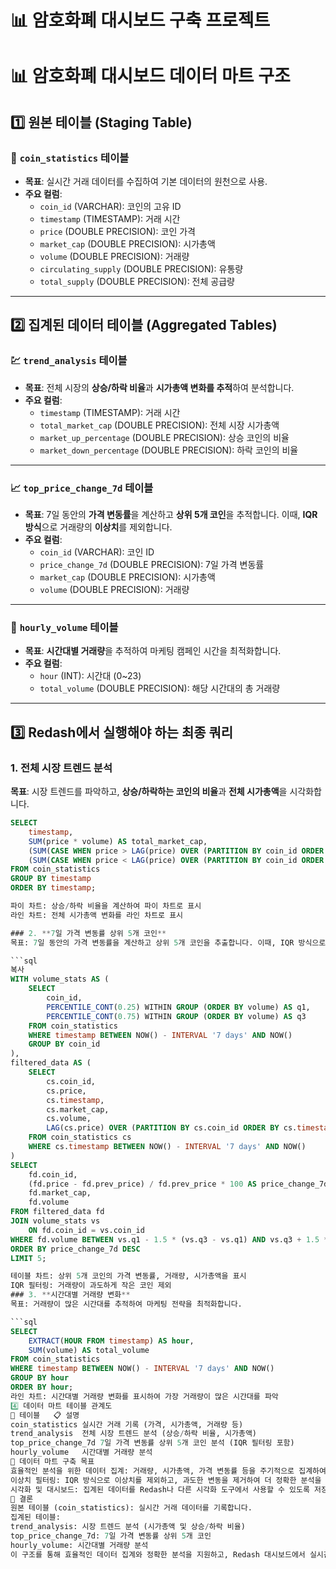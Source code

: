 # 📊 **암호화폐 대시보드 구축 프로젝트**

# 📊 **암호화폐 대시보드 데이터 마트 구조**

## 1️⃣ **원본 테이블 (Staging Table)**

### 🏦 **`coin_statistics` 테이블**
- **목표**: 실시간 거래 데이터를 수집하여 기본 데이터의 원천으로 사용.
- **주요 컬럼**:
  - `coin_id` (VARCHAR): 코인의 고유 ID
  - `timestamp` (TIMESTAMP): 거래 시간
  - `price` (DOUBLE PRECISION): 코인 가격
  - `market_cap` (DOUBLE PRECISION): 시가총액
  - `volume` (DOUBLE PRECISION): 거래량
  - `circulating_supply` (DOUBLE PRECISION): 유통량
  - `total_supply` (DOUBLE PRECISION): 전체 공급량

---

## 2️⃣ **집계된 데이터 테이블 (Aggregated Tables)**

### 💹 **`trend_analysis` 테이블**
- **목표**: 전체 시장의 **상승/하락 비율**과 **시가총액 변화를 추적**하여 분석합니다.
- **주요 컬럼**:
  - `timestamp` (TIMESTAMP): 거래 시간
  - `total_market_cap` (DOUBLE PRECISION): 전체 시장 시가총액
  - `market_up_percentage` (DOUBLE PRECISION): 상승 코인의 비율
  - `market_down_percentage` (DOUBLE PRECISION): 하락 코인의 비율

---

### 📈 **`top_price_change_7d` 테이블**
- **목표**: 7일 동안의 **가격 변동률**을 계산하고 **상위 5개 코인**을 추적합니다. 이때, **IQR 방식**으로 거래량의 **이상치**를 제외합니다.
- **주요 컬럼**:
  - `coin_id` (VARCHAR): 코인 ID
  - `price_change_7d` (DOUBLE PRECISION): 7일 가격 변동률
  - `market_cap` (DOUBLE PRECISION): 시가총액
  - `volume` (DOUBLE PRECISION): 거래량

---

### 📅 **`hourly_volume` 테이블**
- **목표**: **시간대별 거래량**을 추적하여 마케팅 캠페인 시간을 최적화합니다.
- **주요 컬럼**:
  - `hour` (INT): 시간대 (0~23)
  - `total_volume` (DOUBLE PRECISION): 해당 시간대의 총 거래량

---

## 3️⃣ **Redash에서 실행해야 하는 최종 쿼리**

### 1. **전체 시장 트렌드 분석**

**목표**: 시장 트렌드를 파악하고, **상승/하락하는 코인의 비율**과 **전체 시가총액**을 시각화합니다.

```sql
SELECT 
    timestamp,
    SUM(price * volume) AS total_market_cap,
    (SUM(CASE WHEN price > LAG(price) OVER (PARTITION BY coin_id ORDER BY timestamp) THEN 1 ELSE 0 END) / COUNT(*)) * 100 AS market_up_percentage,
    (SUM(CASE WHEN price < LAG(price) OVER (PARTITION BY coin_id ORDER BY timestamp) THEN 1 ELSE 0 END) / COUNT(*)) * 100 AS market_down_percentage
FROM coin_statistics
GROUP BY timestamp
ORDER BY timestamp;

파이 차트: 상승/하락 비율을 계산하여 파이 차트로 표시
라인 차트: 전체 시가총액 변화를 라인 차트로 표시

### 2. **7일 가격 변동률 상위 5개 코인**
목표: 7일 동안의 가격 변동률을 계산하고 상위 5개 코인을 추출합니다. 이때, IQR 방식으로 거래량의 이상치를 제외합니다.

```sql
복사
WITH volume_stats AS (
    SELECT
        coin_id,
        PERCENTILE_CONT(0.25) WITHIN GROUP (ORDER BY volume) AS q1,
        PERCENTILE_CONT(0.75) WITHIN GROUP (ORDER BY volume) AS q3
    FROM coin_statistics
    WHERE timestamp BETWEEN NOW() - INTERVAL '7 days' AND NOW()
    GROUP BY coin_id
),
filtered_data AS (
    SELECT
        cs.coin_id,
        cs.price,
        cs.timestamp,
        cs.market_cap,
        cs.volume,
        LAG(cs.price) OVER (PARTITION BY cs.coin_id ORDER BY cs.timestamp) AS prev_price
    FROM coin_statistics cs
    WHERE cs.timestamp BETWEEN NOW() - INTERVAL '7 days' AND NOW()
)
SELECT 
    fd.coin_id,
    (fd.price - fd.prev_price) / fd.prev_price * 100 AS price_change_7d,  -- 7일 변동률
    fd.market_cap,
    fd.volume
FROM filtered_data fd
JOIN volume_stats vs
    ON fd.coin_id = vs.coin_id
WHERE fd.volume BETWEEN vs.q1 - 1.5 * (vs.q3 - vs.q1) AND vs.q3 + 1.5 * (vs.q3 - vs.q1)
ORDER BY price_change_7d DESC
LIMIT 5;

테이블 차트: 상위 5개 코인의 가격 변동률, 거래량, 시가총액을 표시
IQR 필터링: 거래량이 과도하게 작은 코인 제외
### 3. **시간대별 거래량 변화**
목표: 거래량이 많은 시간대를 추적하여 마케팅 전략을 최적화합니다.

```sql
SELECT 
    EXTRACT(HOUR FROM timestamp) AS hour,
    SUM(volume) AS total_volume
FROM coin_statistics
WHERE timestamp BETWEEN NOW() - INTERVAL '7 days' AND NOW()
GROUP BY hour
ORDER BY hour;
라인 차트: 시간대별 거래량 변화를 표시하여 가장 거래량이 많은 시간대를 파악
4️⃣ 데이터 마트 테이블 관계도
📑 테이블	📋 설명
coin_statistics	실시간 거래 기록 (가격, 시가총액, 거래량 등)
trend_analysis	전체 시장 트렌드 분석 (상승/하락 비율, 시가총액)
top_price_change_7d	7일 가격 변동률 상위 5개 코인 분석 (IQR 필터링 포함)
hourly_volume	시간대별 거래량 분석
🚀 데이터 마트 구축 목표
효율적인 분석을 위한 데이터 집계: 거래량, 시가총액, 가격 변동률 등을 주기적으로 집계하여 대시보드에서 빠르게 조회하고 시각화할 수 있도록 준비합니다.
이상치 필터링: IQR 방식으로 이상치를 제외하고, 과도한 변동을 제거하여 더 정확한 분석을 제공합니다.
시각화 및 대시보드: 집계된 데이터를 Redash나 다른 시각화 도구에서 사용할 수 있도록 저장하여 마케팅팀이 필요한 정보를 실시간으로 확인할 수 있도록 합니다.
📌 결론
원본 테이블 (coin_statistics): 실시간 거래 데이터를 기록합니다.
집계된 테이블:
trend_analysis: 시장 트렌드 분석 (시가총액 및 상승/하락 비율)
top_price_change_7d: 7일 가격 변동률 상위 5개 코인
hourly_volume: 시간대별 거래량 분석
이 구조를 통해 효율적인 데이터 집계와 정확한 분석을 지원하고, Redash 대시보드에서 실시간 데이터 분석이 가능하게 됩니다.

